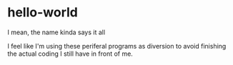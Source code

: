# hello-world
I mean, the name kinda says it all


I feel like I'm using these periferal programs as diversion to avoid finishing the actual coding I still have in front of me.

